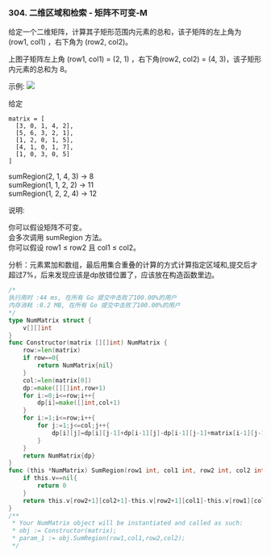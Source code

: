 ### 304. 二维区域和检索 - 矩阵不可变-M

给定一个二维矩阵，计算其子矩形范围内元素的总和，该子矩阵的左上角为 (row1, col1) ，右下角为 (row2, col2)。


上图子矩阵左上角 (row1, col1) = (2, 1) ，右下角(row2, col2) = (4, 3)，该子矩形内元素的总和为 8。

示例:
![](https://assets.leetcode-cn.com/aliyun-lc-upload/images/304.png)

给定 
```
matrix = [
  [3, 0, 1, 4, 2],
  [5, 6, 3, 2, 1],
  [1, 2, 0, 1, 5],
  [4, 1, 0, 1, 7],
  [1, 0, 3, 0, 5]
]
```

sumRegion(2, 1, 4, 3) -> 8  
sumRegion(1, 1, 2, 2) -> 11   
sumRegion(1, 2, 2, 4) -> 12   

说明:

你可以假设矩阵不可变。   
会多次调用 sumRegion 方法。   
你可以假设 row1 ≤ row2 且 col1 ≤ col2。   


分析：元素累加和数组，最后用集合重叠的计算的方式计算指定区域和,提交后才超过7%，后来发现应该是dp放错位置了，应该放在构造函数里边。


```go
/*
执行用时 :44 ms, 在所有 Go 提交中击败了100.00%的用户
内存消耗 :8.2 MB, 在所有 Go 提交中击败了100.00%的用户
*/
type NumMatrix struct {
    v[][]int
}
func Constructor(matrix [][]int) NumMatrix {
    row:=len(matrix)
    if row==0{
        return NumMatrix{nil}
    }
    col:=len(matrix[0])
    dp:=make([][]int,row+1)
    for i:=0;i<=row;i++{
        dp[i]=make([]int,col+1)
    }
    for i:=1;i<=row;i++{
        for j:=1;j<=col;j++{
            dp[i][j]=dp[i][j-1]+dp[i-1][j]-dp[i-1][j-1]+matrix[i-1][j-1]
        }
    }
    return NumMatrix{dp}
}
func (this *NumMatrix) SumRegion(row1 int, col1 int, row2 int, col2 int) int {
    if this.v==nil{
        return 0
    }    
    return this.v[row2+1][col2+1]-this.v[row2+1][col1]-this.v[row1][col2+1]+this.v[row1][col1]
}
/**
 * Your NumMatrix object will be instantiated and called as such:
 * obj := Constructor(matrix);
 * param_1 := obj.SumRegion(row1,col1,row2,col2);
 */
```